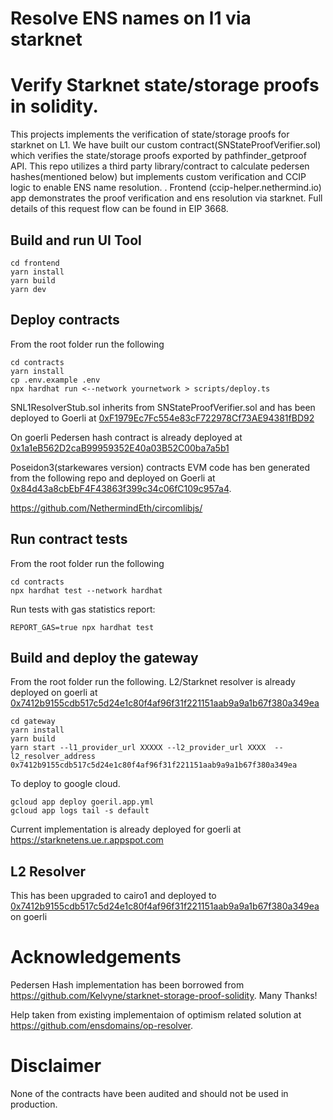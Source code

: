 # Resolve ENS names on l1 via starknet
# Verify Starknet state/storage proofs in solidity. 
This projects implements the verification of state/storage proofs for starknet on L1. We have built our custom contract(SNStateProofVerifier.sol) which verifies the state/storage proofs exported by pathfinder_getproof API. This repo utilizes a third party library/contract to calculate pedersen hashes(mentioned below) but implements custom verification and CCIP logic to enable ENS name resolution. . Frontend (ccip-helper.nethermind.io) app demonstrates the proof verification and ens resolution via starknet. Full details of this request flow can be found in EIP 3668.

## Build and run UI Tool
```shell
cd frontend
yarn install
yarn build
yarn dev
```

## Deploy contracts
From the root folder run the following
```shell
cd contracts
yarn install
cp .env.example .env
npx hardhat run <--network yournetwork > scripts/deploy.ts
```

SNL1ResolverStub.sol inherits from SNStateProofVerifier.sol and has been deployed to Goerli at [0xF1979Ec7Fc554e83cF722978Cf73AE94381fBD92](https://goerli.etherscan.io/address/0xF1979Ec7Fc554e83cF722978Cf73AE94381fBD92)

On goerli Pedersen hash contract is already deployed at [0x1a1eB562D2caB99959352E40a03B52C00ba7a5b1](https://goerli.etherscan.io/address/0x1a1eB562D2caB99959352E40a03B52C00ba7a5b1)

Poseidon3(starkewares version) contracts EVM code has ben generated from the following repo and deployed on Goerli at [0x84d43a8cbEbF4F43863f399c34c06fC109c957a4](https://goerli.etherscan.io/address/0x84d43a8cbebf4f43863f399c34c06fc109c957a4).

https://github.com/NethermindEth/circomlibjs/

## Run contract tests
From the root folder run the following
```shell
cd contracts
npx hardhat test --network hardhat
```

Run tests with gas statistics report:
```shell
REPORT_GAS=true npx hardhat test 
```

## Build and deploy the gateway
From the root folder run the following. L2/Starknet resolver is already deployed on goerli at [0x7412b9155cdb517c5d24e1c80f4af96f31f221151aab9a9a1b67f380a349ea](https://goerli.voyager.online/contract/0x07412b9155cdb517c5d24e1c80f4af96f31f221151aab9a9a1b67f380a349ea3#readContract)
```shell
cd gateway
yarn install
yarn build
yarn start --l1_provider_url XXXXX --l2_provider_url XXXX  --l2_resolver_address 0x7412b9155cdb517c5d24e1c80f4af96f31f221151aab9a9a1b67f380a349ea
```

To deploy to google cloud.

```shell
gcloud app deploy goeril.app.yml
gcloud app logs tail -s default
```
Current implementation is already deployed for goerli at https://starknetens.ue.r.appspot.com


## L2 Resolver
This has been upgraded to cairo1 and deployed to [0x7412b9155cdb517c5d24e1c80f4af96f31f221151aab9a9a1b67f380a349ea](https://goerli.voyager.online/contract/0x07412b9155cdb517c5d24e1c80f4af96f31f221151aab9a9a1b67f380a349ea3#readContract) on goerli

# Acknowledgements
Pedersen Hash implementation has been borrowed from https://github.com/Kelvyne/starknet-storage-proof-solidity. Many Thanks!

Help taken from existing implementaion of optimism related solution at https://github.com/ensdomains/op-resolver.


# Disclaimer
None of the contracts have been audited and should not be used in production.
